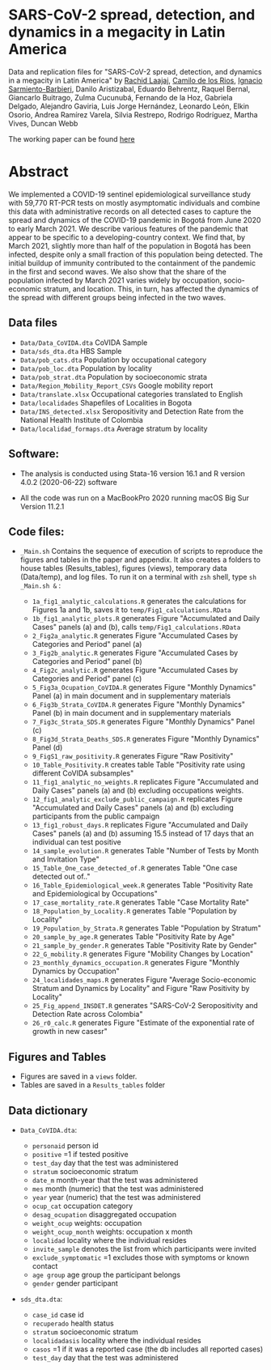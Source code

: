 # SARS-CoV-2 spread, detection, and dynamics in a megacity in Latin America

Data and replication files for "SARS-CoV-2 spread, detection, and dynamics in a megacity in Latin America" by  [Rachid Laajaj](https://www.laajaj.com/), [Camilo de los Rios](https://sites.google.com/view/cdelosriosru), [Ignacio Sarmiento-Barbieri](https://ignaciomsarmiento.github.io), Danilo Aristizabal, Eduardo Behrentz, Raquel Bernal, Giancarlo Buitrago, Zulma Cucunubá, Fernando de la Hoz, Gabriela Delgado, Alejandro Gaviria, Luis Jorge Hernández, Leonardo León, Elkin Osorio, Andrea Ramírez Varela, Silvia Restrepo, Rodrigo Rodríguez, Martha Vives, Duncan Webb

The working paper can be found [here](https://repositorio.uniandes.edu.co/handle/1992/49763)

# Abstract

We implemented a COVID-19 sentinel epidemiological surveillance study with 59,770 RT-PCR tests on mostly asymptomatic individuals and combine this data with administrative records on all detected cases to capture the spread and dynamics of the COVID-19 pandemic in Bogotá from June 2020 to early March 2021. We describe various features of the pandemic that appear to be specific to a developing-country context. We find that, by March 2021, slightly more than half of the population in Bogotá has been infected, despite only a small fraction of this population being detected. The initial buildup of immunity contributed to the containment of the pandemic in the first and second waves. We also show that the share of the population infected by March 2021 varies widely by occupation, socio-economic stratum, and location. This, in turn, has affected the dynamics of the spread with different groups being infected in the two waves.


## Data files

- `Data/Data_CoVIDA.dta` CoVIDA Sample
- `Data/sds_dta.dta`     HBS Sample
- `Data/pob_cats.dta`    Population by occupational category
- `Data/pob_loc.dta`	 Population by locality
- `Data/pob_strat.dta`   Population by socioeconomic strata
- `Data/Region_Mobility_Report_CSVs` Google mobility report
- `Data/translate.xlsx`  Occupational categories translated to English
- `Data/localidades` 	 Shapefiles of Localities in Bogota
- `Data/INS_detected.xlsx` Seropositivity and Detection Rate from the National Health Institute of Colombia 
- `Data/localidad_formaps.dta` Average stratum by locality




## Software:

- The analysis is conducted using Stata-16 version 16.1 and R version 4.0.2 (2020-06-22) software

- All the code was run on a MacBookPro 2020 running macOS Big Sur Version 11.2.1

## Code files:

- `_Main.sh` Contains the sequence of execution of scripts to reproduce the figures and tables in the paper and appendix. It also creates a folders to house  tables (Results_tables), figures (views), temporary data (Data/temp), and log files. To run it on a terminal with `zsh` shell,  type `sh _Main.sh &` : 
	
	- `1a_fig1_analytic_calculations.R` generates the calculations for Figures 1a and 1b, saves it to `temp/Fig1_calculations.RData`
	- `1b_fig1_analytic_plots.R` generates Figure "Accumulated and Daily Cases" panels (a) and (b), calls `temp/Fig1_calculations.RData`
	- `2_Fig2a_analytic.R` generates Figure "Accumulated Cases by Categories and Period" panel (a)
	- `3_Fig2b_analytic.R` generates Figure "Accumulated Cases by Categories and Period" panel (b)
	- `4_Fig2c_analytic.R` generates Figure "Accumulated Cases by Categories and Period" panel (c)
	- `5_Fig3a_Ocupation_CoVIDA.R` generates Figure "Monthly Dynamics" Panel (a) in main document and in supplementary materials
	- `6_Fig3b_Strata_CoVIDA.R` generates Figure "Monthly Dynamics" Panel (b) in main document and in supplementary materials
	- `7_Fig3c_Strata_SDS.R` generates Figure "Monthly Dynamics" Panel (c)
	- `8_Fig3d_Strata_Deaths_SDS.R` generates Figure "Monthly Dynamics" Panel (d)
	- `9_FigS1_raw_positivity.R` generates  Figure "Raw Positivity"
	- `10_Table_Positivity.R` creates table Table "Positivity rate using different CoVIDA subsamples"
	- `11_fig1_analytic_no_weights.R` replicates Figure "Accumulated and Daily Cases" panels (a) and (b) excluding occupations weights.
	- `12_fig1_analytic_exclude_public_campaign.R` replicates Figure "Accumulated and Daily Cases" panels (a) and (b) excluding participants from the public campaign
	- `13_fig1_robust_days.R` replicates Figure "Accumulated and Daily Cases" panels (a) and (b) assuming 15.5 instead of 17 days that an individual can test positive
	- `14_sample_evolution.R` generates Table  "Number of Tests by Month and Invitation Type"
	- `15_Table_One_case_detected_of.R` generates Table "One case detected out of.."
	- `16_Table_Epidemiological_week.R` generates Table "Positivity Rate and Epidemiological by Occupations"
	- `17_case_mortality_rate.R` generates Table "Case Mortality Rate"
	- `18_Population_by_Locality.R` generates  Table "Population by Locality"
	- `19_Population_by_Strata.R` generates Table "Population by Stratum"
	- `20_sample_by_age.R` generates Table "Positivity Rate by Age"
	- `21_sample_by_gender.R` generates Table "Positivity Rate by Gender"
	- `22_G_mobility.R` generates Figure "Mobility Changes by Location" 
	- `23_monthly_dynamics_occupation.R` generates Figure "Monthly Dynamics by Occupation"
	- `24_localidades_maps.R` generates Figure "Average Socio-economic Stratum and Dynamics by Locality" and Figure "Raw Positivity by Locality"
	- `25_Fig_append_INSDET.R` generates "SARS-CoV-2 Seropositivity and Detection Rate across Colombia"
	- `26_r0_calc.R` generates Figure "Estimate of the exponential rate of growth in new casesr"



## Figures and Tables

- Figures are saved in a `views` folder. 
- Tables are saved in a `Results_tables` folder


 
## Data dictionary

- `Data_CoVIDA.dta`:
	- `personaid`												  person id
	- `positive`                                                  =1 if tested positive
	- `test_day`                                                  day that the test was administered
	- `stratum`													  socioeconomic stratum
	- `date_m`													  month-year that the test was administered
	- `mes`														  month (numeric) that the test was administered
	- `year`													  year (numeric) that the test was administered
	- `ocup_cat`												  occupation category
	- `desag_ocupation`											  disaggregated occupation
	- `weight_ocup`												  weights: occupation 
	- `weight_ocup_month`									      weights: occupation x month
	- `localidad`												  locality where the individual resides
	- `invite_sample`											  denotes the list from which participants were invited
	- `exclude_symptomatic`										  =1 excludes those with symptoms or known contact
	- `age group`												  age group the participant belongs
	- `gender`													  gender participant

- `sds_dta.dta`:
	- `case_id` 													case id
	- `recuperado`  												health status
	- `stratum` 													socioeconomic stratum
	- `localidadasis`												locality where the individual resides
	- `casos`                                                       =1 if it was a reported case (the db includes all reported cases)	
	- `test_day`													day that the test was administered

	
	
	

